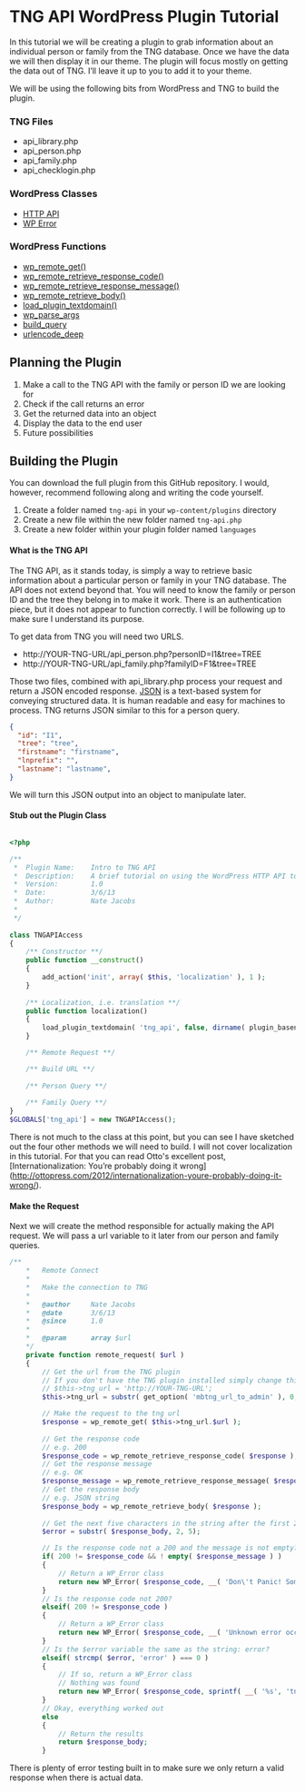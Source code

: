 # TNG API WordPress Plugin Tutorial

In this tutorial we will be creating a plugin to grab information about an individual person or family from the TNG database. Once we have the data we will then display it in our theme. The plugin will focus mostly on getting the data out of TNG. I’ll leave it up to you to add it to your theme. 

We will be using the following bits from WordPress and TNG to build the plugin. 

### TNG Files

* api_library.php
* api_person.php
* api_family.php
* api_checklogin.php

### WordPress Classes

* [HTTP API](http://codex.wordpress.org/HTTP_API)
* [WP Error](http://codex.wordpress.org/Class_Reference/WP_Error)

### WordPress Functions

* [wp_remote_get()](http://codex.wordpress.org/Function_API/wp_remote_get)
* [wp_remote_retrieve_response_code()](http://codex.wordpress.org/Function_API/wp_remote_retrieve_response_code)
* [wp_remote_retrieve_response_message()](http://codex.wordpress.org/Function_API/wp_remote_retrieve_response_message)
* [wp_remote_retrieve_body()](http://codex.wordpress.org/Function_API/wp_remote_retrieve_body) 
* [load_plugin_textdomain()](http://codex.wordpress.org/Function_Reference/load_plugin_textdomain)
* [wp_parse_args]()
* [build_query](http://codex.wordpress.org/Function_Reference/build_query)
* [urlencode_deep](http://codex.wordpress.org/Function_Reference/urlencode_deep)

## Planning the Plugin

1. Make a call to the TNG API with the family or person ID we are looking for
2. Check if the call returns an error
3. Get the returned data into an object
4. Display the data to the end user
5. Future possibilities

## Building the Plugin

You can download the full plugin from this GitHub repository. I would, however, recommend following along and writing the code yourself.

1. Create a folder named ``` tng-api ``` in your ``` wp-content/plugins ``` directory
2. Create a new file within the new folder named ``` tng-api.php ```
3. Create a new folder within your plugin folder named ``` languages ```

#### What is the TNG API

The TNG API, as it stands today, is simply a way to retrieve basic information about a particular person or family in your TNG database. The API does not extend beyond that. You will need to know the family or person ID and the tree they belong in to make it work. There is an authentication piece, but it does not appear to function correctly. I will be following up to make sure I understand its purpose.

To get data from TNG you will need two URLS.

* http://YOUR-TNG-URL/api_person.php?personID=I1&tree=TREE
* http://YOUR-TNG-URL/api_family.php?familyID=F1&tree=TREE

Those two files, combined with api_library.php process your request and return a JSON encoded response. [JSON](http://en.wikipedia.org/wiki/JSON) is a text-based system for conveying structured data. It is human readable and easy for machines to process. TNG returns JSON similar to this for a person query.

```json
{
  "id": "I1",
  "tree": "tree",
  "firstname": "firstname",
  "lnprefix": "",
  "lastname": "lastname",
}
```

We will turn this JSON output into an object to manipulate later.

#### Stub out the Plugin Class

``` php

<?php

/**
 *	Plugin Name: 	Intro to TNG API
 *	Description: 	A brief tutorial on using the WordPress HTTP API to acces your TNG site API
 *	Version: 		1.0
 *	Date:			3/6/13
 *	Author:			Nate Jacobs
 *
 */
 
class TNGAPIAccess
{
	/** Constructor **/
	public function __construct()
	{
		add_action('init', array( $this, 'localization' ), 1 );
	}
	
	/** Localization, i.e. translation **/
	public function localization() 
	{
  		load_plugin_textdomain( 'tng_api', false, dirname( plugin_basename( __FILE__ ) ) . '/languages/' ); 
	}

	/** Remote Request **/

	/** Build URL **/
	
	/** Person Query **/
	
	/** Family Query **/
}
$GLOBALS['tng_api'] = new TNGAPIAccess();
```

There is not much to the class at this point, but you can see I have sketched out the four other methods we will need to build. I will not cover localization in this tutorial. For that you can read Otto's excellent post, [Internationalization: You’re probably doing it wrong] (http://ottopress.com/2012/internationalization-youre-probably-doing-it-wrong/).

#### Make the Request

Next we will create the method responsible for actually making the API request. We will pass a url variable to it later from our person and family queries. 

``` php
/** 
	*	Remote Connect
	*
	*	Make the connection to TNG
	*
	*	@author		Nate Jacobs
	*	@date		3/6/13
	*	@since		1.0
	*
	*	@param		array $url
	*/
	private function remote_request( $url )
	{
		// Get the url from the TNG plugin
		// If you don't have the TNG plugin installed simply change this line to
		// $this->tng_url = 'http://YOUR-TNG-URL';
		$this->tng_url = substr( get_option( 'mbtng_url_to_admin' ), 0, -9 );

		// Make the request to the tng url
		$response = wp_remote_get( $this->tng_url.$url );
		
		// Get the response code
		// e.g. 200
		$response_code = wp_remote_retrieve_response_code( $response );
		// Get the response message
		// e.g. OK
		$response_message = wp_remote_retrieve_response_message( $response );
		// Get the response body
		// e.g. JSON string
		$response_body = wp_remote_retrieve_body( $response );
		
		// Get the next five characters in the string after the first 2
		$error = substr( $response_body, 2, 5);

		// Is the response code not a 200 and the message is not empty?
		if( 200 != $response_code && ! empty( $response_message ) )
		{
			// Return a WP_Error class
			return new WP_Error( $response_code, __( 'Don\'t Panic! Something went wrong and TNG didn\'t reply.', 'tng_api' ) );
		}
		// Is the response code not 200?
		elseif( 200 != $response_code )
		{
			// Return a WP_Error class
			return new WP_Error( $response_code, __( 'Unknown error occurred', 'tng_api' ) );
		}
		// Is the $error variable the same as the string: error?
		elseif( strcmp( $error, 'error' ) === 0 )
		{
			// If so, return a WP_Error class
			// Nothing was found
			return new WP_Error( $response_code, sprintf( __( '%s', 'tng_api' ), substr( $response_body, 10, -2 ) ) );
		}
		// Okay, everything worked out
		else
		{	
			// Return the results
			return $response_body;
		}

```

There is plenty of error testing built in to make sure we only return a valid response when there is actual data.
